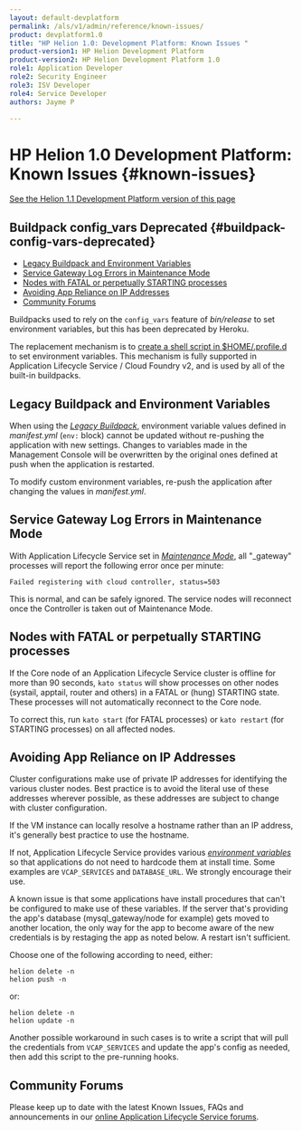 ```yaml
---
layout: default-devplatform
permalink: /als/v1/admin/reference/known-issues/
product: devplatform1.0
title: "HP Helion 1.0: Development Platform: Known Issues "
product-version1: HP Helion Development Platform
product-version2: HP Helion Development Platform 1.0
role1: Application Developer
role2: Security Engineer
role3: ISV Developer 
role4: Service Developer
authors: Jayme P

---
```

<!--PUBLISHED-->

# HP Helion 1.0 Development Platform: Known Issues {#known-issues}

[See the Helion 1.1 Development Platform version of this page](/helion/devplatform/1.1/als/admin/reference/known-issues/)

## Buildpack config\_vars Deprecated {#buildpack-config-vars-deprecated}


-   [Legacy Buildpack and Environment
    Variables](#legacy-buildpack-and-environment-variables)
-   [Service Gateway Log Errors in Maintenance
    Mode](#service-gateway-log-errors-in-maintenance-mode)
-   [Nodes with FATAL or perpetually STARTING
    processes](#nodes-with-fatal-or-perpetually-starting-processes)
-   [Avoiding App Reliance on IP
    Addresses](#avoiding-app-reliance-on-ip-addresses)
-   [Community Forums](#community-forums)

Buildpacks used to rely on the `config_vars` feature
of *bin/release* to set environment variables, but this has been
deprecated by Heroku.

The replacement mechanism is to [create a shell script in
\$HOME/.profile.d](https://devcenter.heroku.com/articles/profiled) to
set environment variables. This mechanism is fully supported in Application Lifecycle Service
/ Cloud Foundry v2, and is used by all of the built-in buildpacks.

Legacy Buildpack and Environment Variables[](#legacy-buildpack-and-environment-variables "Permalink to this headline")
-----------------------------------------------------------------------------------------------------------------------

When using the [*Legacy
Buildpack*](/als/v1/user/deploy/buildpack/#buildpacks), environment
variable values defined in *manifest.yml* (`env:`
block) cannot be updated without re-pushing the application with new
settings. Changes to variables made in the Management Console will be
overwritten by the original ones defined at push when the application is
restarted.

To modify custom environment variables, re-push the application after
changing the values in *manifest.yml*.

Service Gateway Log Errors in Maintenance Mode[](#service-gateway-log-errors-in-maintenance-mode "Permalink to this headline")
-------------------------------------------------------------------------------------------------------------------------------

With Application Lifecycle Service set in [*Maintenance
Mode*](/als/v1/admin/console/customize/#console-settings), all "\_gateway"
processes will report the following error once per minute:

    Failed registering with cloud controller, status=503

This is normal, and can be safely ignored. The service nodes will
reconnect once the Controller is taken out of Maintenance Mode.

Nodes with FATAL or perpetually STARTING processes[](#nodes-with-fatal-or-perpetually-starting-processes "Permalink to this headline")
---------------------------------------------------------------------------------------------------------------------------------------

If the Core node of an Application Lifecycle Service cluster is offline for more than 90
seconds, `kato status` will show processes on other
nodes (systail, apptail, router and others) in a FATAL or (hung)
STARTING state. These processes will not automatically reconnect to the
Core node.

To correct this, run `kato start` (for FATAL
processes) or `kato restart` (for STARTING
processes) on all affected nodes.

Avoiding App Reliance on IP Addresses[](#avoiding-app-reliance-on-ip-addresses "Permalink to this headline")
-------------------------------------------------------------------------------------------------------------

Cluster configurations make use of private IP addresses for identifying
the various cluster nodes. Best practice is to avoid the literal use of
these addresses wherever possible, as these addresses are subject to
change with cluster configuration.

If the VM instance can locally resolve a hostname rather than an IP
address, it's generally best practice to use the hostname.

If not, Application Lifecycle Service provides various [*environment
variables*](/als/v1/user/reference/environment/#environment-variables)
so that applications do not need to hardcode them at install time. Some
examples are `VCAP_SERVICES` and `DATABASE_URL`. We strongly encourage their use.

A known issue is that some applications have install procedures that
can't be configured to make use of these variables. If the server that's
providing the app's database (mysql\_gateway/node for example) gets
moved to another location, the only way for the app to become aware of
the new credentials is by restaging the app as noted below. A restart
isn't sufficient.

Choose one of the following according to need, either:

    helion delete -n
    helion push -n

or:

    helion delete -n
    helion update -n

Another possible workaround in such cases is to write a script that will
pull the credentials from `VCAP_SERVICES` and update
the app's config as needed, then add this script to the pre-running
hooks.

Community Forums[](#community-forums "Permalink to this headline")
-------------------------------------------------------------------

Please keep up to date with the latest Known Issues, FAQs and
announcements in our [online Application Lifecycle Service
forums](https://community.dev.hp.com/t5/Forum/bd-p/cloud_board).


